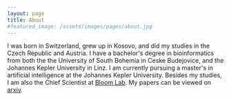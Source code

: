 ```yaml
---
layout: page
title: About
#featured_image: /assets/images/pages/about.jpg
---
```


I was born in Switzerland, grew up in Kosovo, and did my studies in the Czech Republic and Austria. I have a bachelor's degree in bioinformatics from both the the University of South Bohemia in Ceske Budejovice, and the Johannes Kepler University in Linz. I am currently pursuing a master's in artificial intelligence at the Johannes Kepler University. Besides my studies, I am also the Chief Scientist at [Bloom Lab](https://bloomlab.io). My papers can be viewed on [arxiv](https://arxiv.org/search/cs?searchtype=author&query=Ramabaja%2C+L).
